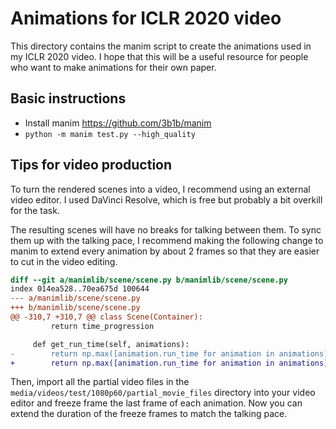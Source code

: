 # Animations for ICLR 2020 video

This directory contains the manim script to create the animations used in my ICLR 2020 video.
I hope that this will be a useful resource for people who want to make animations for their own paper.

## Basic instructions
- Install manim https://github.com/3b1b/manim
- `python -m manim test.py --high_quality`

## Tips for video production
To turn the rendered scenes into a video, I recommend using an external video editor.
I used DaVinci Resolve, which is free but probably a bit overkill for the task.

The resulting scenes will have no breaks for talking between them.
To sync them up with the talking pace, I recommend making the following change to manim to extend every animation by about 2 frames so that they are easier to cut in the video editing.

```diff
diff --git a/manimlib/scene/scene.py b/manimlib/scene/scene.py
index 014ea528..70ea675d 100644
--- a/manimlib/scene/scene.py
+++ b/manimlib/scene/scene.py
@@ -310,7 +310,7 @@ class Scene(Container):
         return time_progression

     def get_run_time(self, animations):
-        return np.max([animation.run_time for animation in animations])
+        return np.max([animation.run_time for animation in animations]) + 0.1
```

Then, import all the partial video files in the `media/videos/test/1080p60/partial_movie_files` directory into your video editor and freeze frame the last frame of each animation.
Now you can extend the duration of the freeze frames to match the talking pace.
